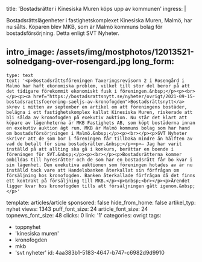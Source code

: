 title: 'Bostadsrätter i Kinesiska Muren köps upp av kommunen'
ingress: |
  <p>Bostadsrättslägenheter i fastighetskomplexet Kinesiska Muren, Malmö, har nu sålts. Köparen blev MKB, som är Malmö kommuns bolag för bostadsförsörjning. Detta enligt SVT Nyheter.
  </p>
  
intro_image: /assets/img/mostphotos/12013521-solnedgang-over-rosengard.jpg
long_form:
  -
    type: text
    text: '<p>Bostadsrättsföreningen Taxeringsrevisorn 2 i Rosengård i Malmö har haft ekonomiska problem, vilket till stor del beror på att det tidigare förekommit ekonomiskt fusk i föreningen.&nbsp;</p><p><br></p><p><a href="https://bostadsrattsnytt.se/nyheter/ovrigt/2021-09-15-bostadsraettsfoerening-saeljs-av-kronofogden">Bostadsrättsnytt</a> skrev i mitten av september en artikel om att föreningens bostäder, belägna i ett fastighetskomplex kallat Kinesiska Muren, riskerade att bli sålda av kronofogden på exekutiv auktion. Nu står det klart att köpare av lägenheterna är MKB Fastighets AB, som köpt bostäderna innan en exekutiv auktion ägt rum. MKB är Malmö kommuns bolag som har hand om bostadsförsörjningen i Malmö.&nbsp;</p><p><br></p><p>SVT Nyheter skriver att de som bor i föreningen får tillbaka mindre än hälften av vad de betalt för sina bostadsrätter.&nbsp;</p><p>– Jag har varit inställd på att allting ska gå i konkurs, berättar en boende i föreningen för SVT.&nbsp;</p><p><br></p><p>Bostadsrätterna kommer ombildas till hyresrätter och de som har en bostadsrätt får bo kvar i sin lägenhet. Den exekutiva auktionen som föreningen hotades av är nu inställd tack vare att Handelsbanken återkallat sin förfrågan om försäljning hos kronofogden. Banken återkallade förfrågan då det finns ett kontrakt på försäljning till MKB.</p><p>&nbsp;<br></p><p>Ärendet ligger kvar hos kronofogden tills att försäljningen gått igenom.&nbsp;</p>'
template: articles/article
sponsored: false
hide_from_home: false
artikel_typ: nyhet
views: 1343
puff_font_size: 24
article_font_size: 24
topnews_font_size: 48
clicks: 0
link: '1'
categories: ovrigt
tags:
  - toppnyhet
  - 'kinesiska muren'
  - kronofogden
  - mkb
  - 'svt nyheter'
id: 4aa383b1-5183-4647-b747-c6982d9d9910
